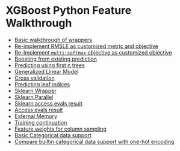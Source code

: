 XGBoost Python Feature Walkthrough
==================================
* [Basic walkthrough of wrappers](basic_walkthrough.py)
* [Re-implement RMSLE as customized metric and objective](custom_rmsle.py)
* [Re-Implement `multi:softmax` objective as customized objective](custom_softmax.py)
* [Boosting from existing prediction](boost_from_prediction.py)
* [Predicting using first n trees](predict_first_ntree.py)
* [Generalized Linear Model](generalized_linear_model.py)
* [Cross validation](cross_validation.py)
* [Predicting leaf indices](predict_leaf_indices.py)
* [Sklearn Wrapper](sklearn_examples.py)
* [Sklearn Parallel](sklearn_parallel.py)
* [Sklearn access evals result](sklearn_evals_result.py)
* [Access evals result](evals_result.py)
* [External Memory](external_memory.py)
* [Training continuation](continuation.py)
* [Feature weights for column sampling](feature_weights.py)
* [Basic Categorical data support](categorical.py)
* [Compare builtin categorical data support with one-hot encoding](cat_in_the_dat.py)